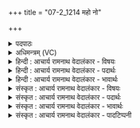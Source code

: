 +++
title = "07-2_1214 महो नो"

+++
<details><summary>पदपाठः</summary>

म꣡हः꣢꣯। नः꣣। रायः꣢। आ। भ꣣र। प꣡व꣢꣯मान। ज꣡हि꣢। मृ꣡धः꣢꣯। रा꣡स्व꣢꣯। इ꣣न्दो। वीर꣡व꣢त्। य꣡शः꣢꣯। १२१४।
</details>

<details><summary>अधिमन्त्रम् (VC)</summary>

- पवमानः सोमः
- अहमीयुराङ्गिरसः
- गायत्री
- षड्जः
</details>

<details><summary>हिन्दी : आचार्य रामनाथ वेदालंकार - विषयः</summary>

अगले मन्त्र में परमात्मा तथा वीर मनुष्य से प्रार्थना की गयी है।
</details>

<details><summary>हिन्दी : आचार्य रामनाथ वेदालंकार - पदार्थः</summary>

पदार्थान्वय -  हे (पवमान) क्रियाशील परमात्मन् वा वीर मनुष्य ! आप (नः) हमारे लिए (महः रायः) महान् धनों को (आ भर) लाओ, (मृधः) हिंसक शत्रुओं को (जहि) विनष्ट करो। हे (इन्दो) तेज से प्रदीप्त परमात्मन् वा वीर मनुष्य ! आप (वीरवत् यशः) वीरों जैसा यश (रास्व) हमें प्रदान करो ॥२॥
</details>

<details><summary>हिन्दी : आचार्य रामनाथ वेदालंकार - भावार्थः</summary>

भावार्थ -  संसार में परमात्मा की कृपा को प्राप्त वीर मनुष्य ही धन,धान्य और कीर्ति के सुखों को भोगने तथा भुगाने में और शत्रुओं को जीतने में समर्थ होते हैं ॥२॥
</details>

<details><summary>संस्कृत : आचार्य रामनाथ वेदालंकार - विषयः</summary>

अथ परमात्मानं वीरं जनं च प्रार्थयते।
</details>

<details><summary>संस्कृत : आचार्य रामनाथ वेदालंकार - पदार्थः</summary>

पदार्थान्वय -  हे (पवमान) क्रियाशील परमात्मन् वीर मनुष्य वा ![पवते गतिकर्मा। निघं० २।१४।]त्वम् (नः) अस्मभ्यम् (महः रायः) महान्ति धनानि (आ भर) आहर, (मृधः) हिंसकान् शत्रून् (जहि) विनाशय। हे (इन्दो) तेजसा देदीप्त परमात्मन् वीर मानव वा ! (वीरवद् यशः) वीरसदृशीं कीर्तिम् (रास्व) अस्मभ्यं प्रयच्छ।[रा दाने अदादिः,आत्मनेपदं छान्दसम्]॥२॥
</details>

<details><summary>संस्कृत : आचार्य रामनाथ वेदालंकार - भावार्थः</summary>

भावार्थ -  जगति परमात्मकृपावन्तो वीरा एव धनधान्यकीर्तिसुखानि भोक्तुं भोजयितुं च शत्रून् विजेतुं च क्षमन्ते ॥२॥
</details>

<details><summary>संस्कृत : आचार्य रामनाथ वेदालंकार - पादटिप्पनी</summary>

टिप्पनी -   १. ऋ० ९।६१।२६।
</details>